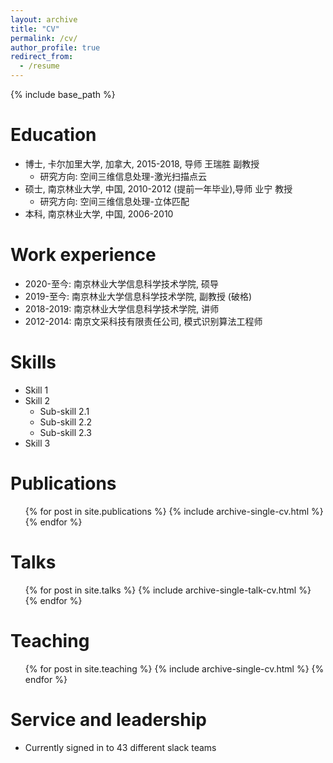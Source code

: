 ```yaml
---
layout: archive
title: "CV"
permalink: /cv/
author_profile: true
redirect_from:
  - /resume
---
```


{% include base_path %}

Education
======
* 博士, 卡尔加里大学, 加拿大, 2015-2018, 导师 王瑞胜 副教授
	* 研究方向: 空间三维信息处理-激光扫描点云
* 硕士, 南京林业大学, 中国, 2010-2012 (提前一年毕业),导师 业宁 教授
	* 研究方向: 空间三维信息处理-立体匹配
* 本科, 南京林业大学, 中国, 2006-2010

Work experience
======
* 2020-至今: 南京林业大学信息科学技术学院, 硕导
* 2019-至今: 南京林业大学信息科学技术学院, 副教授 (破格)
* 2018-2019: 南京林业大学信息科学技术学院, 讲师
* 2012-2014: 南京文采科技有限责任公司, 模式识别算法工程师
  
Skills
======
* Skill 1
* Skill 2
  * Sub-skill 2.1
  * Sub-skill 2.2
  * Sub-skill 2.3
* Skill 3

Publications
======
  <ul>{% for post in site.publications %}
    {% include archive-single-cv.html %}
  {% endfor %}</ul>
  
Talks
======
  <ul>{% for post in site.talks %}
    {% include archive-single-talk-cv.html %}
  {% endfor %}</ul>
  
Teaching
======
  <ul>{% for post in site.teaching %}
    {% include archive-single-cv.html %}
  {% endfor %}</ul>
  
Service and leadership
======
* Currently signed in to 43 different slack teams
